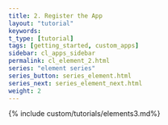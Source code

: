 ```yaml
---
title: 2. Register the App
layout: "tutorial"
keywords:
t_type: [tutorial]
tags: [getting_started, custom_apps]
sidebar: cl_apps_sidebar
permalink: cl_element_2.html
series: "element series"
series_button: series_element.html
series_next: series_element_next.html
weight: 2
---
```

{% include custom/tutorials/elements3.md%}
